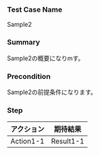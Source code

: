 ### Test Case Name
Sample2
### Summary
Sample2の概要になりmす。
### Precondition
Sample2の前提条件になります。
### Step
| アクション | 期待結果 |
|---|---|
| Action1-1 | Result1-1 |
